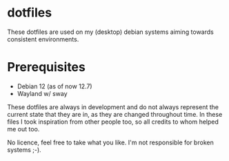 # dotfiles
These dotfiles are used on my (desktop) debian systems aiming towards consistent environments.

# Prerequisites
* Debian 12 (as of now 12.7)
* Wayland w/ sway

These dotfiles are always in development and do not always represent the current state that they are in, as they are changed throughout time. In these files I took inspiration from other people too, so all credits to whom helped me out too.

No licence, feel free to take what you like. I'm not responsible for broken systems ;-).